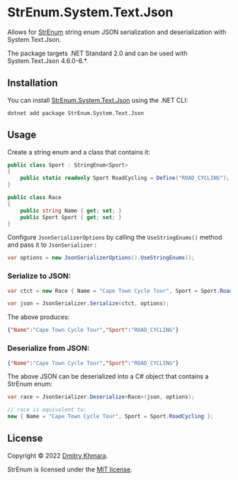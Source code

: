# StrEnum.System.Text.Json

Allows for [StrEnum](https://github.com/StrEnum/StrEnum/) string enum JSON serialization and deserialization with System.Text.Json.

The package targets .NET Standard 2.0 and can be used with System.Text.Json 4.6.0-6.\*.

## Installation

You can install [StrEnum.System.Text.Json](https://www.nuget.org/packages/StrEnum.System.Text.Json/) using the .NET CLI:

```
dotnet add package StrEnum.System.Text.Json
```

## Usage

Create a string enum and a class that contains it:

```csharp
public class Sport : StringEnum<Sport>
{
    public static readonly Sport RoadCycling = Define("ROAD_CYCLING");
}

public class Race
{
    public string Name { get; set; }
    public Sport Sport { get; set; }
}
```

Configure `JsonSerializerOptions` by calling the `UseStringEnums()` method and pass it to `JsonSerializer` :

```csharp
var options = new JsonSerializerOptions().UseStringEnums();
```

### Serialize to JSON:

```csharp
var ctct = new Race { Name = "Cape Town Cycle Tour", Sport = Sport.RoadCycling };

var json = JsonSerializer.Serialize(ctct, options);
```

The above produces:

```json
{"Name":"Cape Town Cycle Tour","Sport":"ROAD_CYCLING"}
```

### Deserialize from JSON:

```json
{"Name":"Cape Town Cycle Tour","Sport":"ROAD_CYCLING"}
```

The above JSON can be deserialized into a C# object that contains a StrEnum enum:

```csharp
var race = JsonSerializer.Deserialize<Race>(json, options);

// race is equivalent to:
new { Name = "Cape Town Cycle Tour", Sport = Sport.RoadCycling };
```

## License

Copyright &copy; 2022 [Dmitry Khmara](https://dmitrykhmara.com).

StrEnum is licensed under the [MIT license](LICENSE.txt).